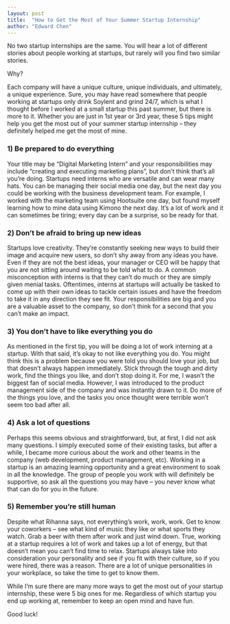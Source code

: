 ```yaml
---
layout: post
title:  "How to Get the Most of Your Summer Startup Internship"
author: "Edward Chen"
---
```


No two startup internships are the same. You will hear a lot of different stories about people working at startups, but rarely will you find two similar stories.

Why?

Each company will have a unique culture, unique individuals, and ultimately, a unique experience. Sure, you may have read somewhere that people working at startups only drink Soylent and grind 24/7, which is what I thought before I worked at a small startup this past summer, but there is more to it. Whether you are just in 1st year or 3rd year, these 5 tips might help you get the most out of your summer startup internship – they definitely helped me get the most of mine.

### 1) Be prepared to do everything

Your title may be “Digital Marketing Intern” and your responsibilities may include “creating and executing marketing plans”, but don’t think that’s all you’re doing. Startups need interns who are versatile and can wear many hats. You can be managing their social media one day, but the next day you could be working with the business development team. For example, I worked with the marketing team using Hootsuite one day, but found myself learning how to mine data using Kimono the next day. It’s a lot of work and it can sometimes be tiring; every day can be a surprise, so be ready for that.


### 2) Don’t be afraid to bring up new ideas

Startups love creativity. They’re constantly seeking new ways to build their image and acquire new users, so don’t shy away from any ideas you have. Even if they are not the best ideas, your manager or CEO will be happy that you are not sitting around waiting to be told what to do. A common misconception with interns is that they can’t do much or they are simply given menial tasks. Oftentimes, interns at startups will actually be tasked to come up with their own ideas to tackle certain issues and have the freedom to take it in any direction they see fit. Your responsibilities are big and you are a valuable asset to the company, so don’t think for a second that you can’t make an impact.


### 3) You don’t have to like everything you do

As mentioned in the first tip, you will be doing a lot of work interning at a startup. With that said, it’s okay to not like everything you do. You might think this is a problem because you were told you should love your job, but that doesn’t always happen immediately. Stick through the tough and dirty work, find the things you like, and don’t stop doing it. For me, I wasn’t the biggest fan of social media. However, I was introduced to the product management side of the company and was instantly drawn to it. Do more of the things you love, and the tasks you once thought were terrible won’t seem too bad after all.

### 4) Ask a lot of questions

Perhaps this seems obvious and straightforward, but, at first, I did not ask many questions. I simply executed some of their existing tasks, but after a while, I became more curious about the work and other teams in the company (web development, product management, etc). Working in a startup is an amazing learning opportunity and a great environment to soak in all the knowledge. The group of people you work with will definitely be supportive, so ask all the questions you may have – you never know what that can do for you in the future.

### 5) Remember you’re still human

Despite what Rihanna says, not everything’s work, work, work. Get to know your coworkers – see what kind of music they like or what sports they watch. Grab a beer with them after work and just wind down. True, working at a startup requires a lot of work and takes up a lot of energy, but that doesn’t mean you can’t find time to relax. Startups always take into consideration your personality and see if you fit with their culture, so if you were hired, there was a reason. There are a lot of unique personalities in your workplace, so take the time to get to know them.

While I’m sure there are many more ways to get the most out of your startup internship, these were 5 big ones for me. Regardless of which startup you end up working at, remember to keep an open mind and have fun.

Good luck!

